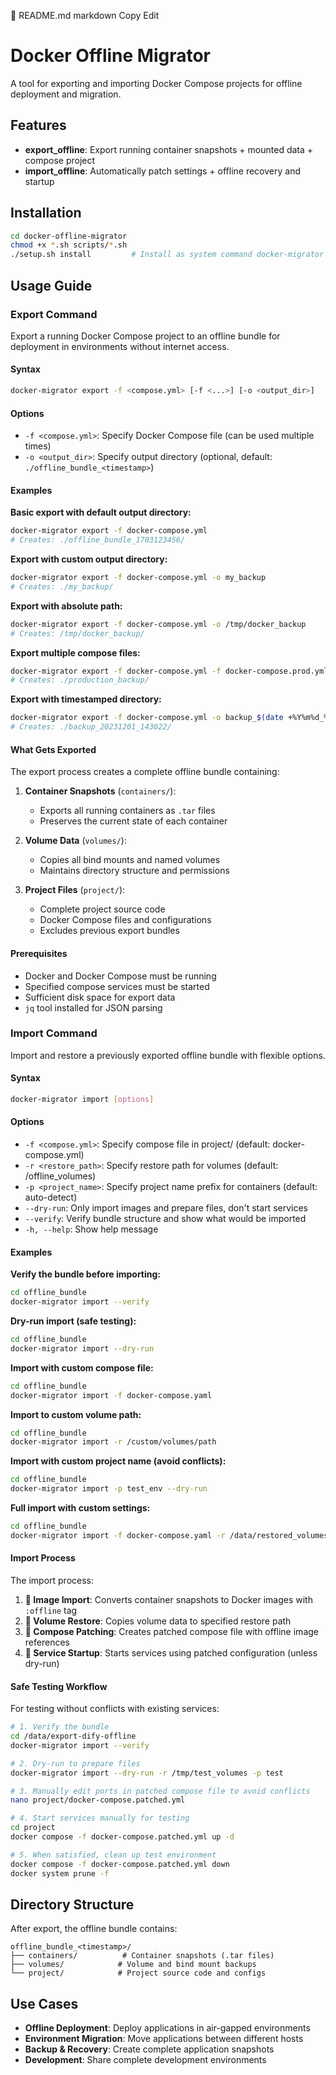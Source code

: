 📘 README.md
markdown
Copy
Edit
# Docker Offline Migrator

A tool for exporting and importing Docker Compose projects for offline deployment and migration.

## Features

- **export_offline**: Export running container snapshots + mounted data + compose project
- **import_offline**: Automatically patch settings + offline recovery and startup

## Installation

```bash
cd docker-offline-migrator
chmod +x *.sh scripts/*.sh
./setup.sh install         # Install as system command docker-migrator
```

## Usage Guide

### Export Command

Export a running Docker Compose project to an offline bundle for deployment in environments without internet access.

#### Syntax
```bash
docker-migrator export -f <compose.yml> [-f <...>] [-o <output_dir>]
```

#### Options
- `-f <compose.yml>`: Specify Docker Compose file (can be used multiple times)
- `-o <output_dir>`: Specify output directory (optional, default: `./offline_bundle_<timestamp>`)

#### Examples

**Basic export with default output directory:**
```bash
docker-migrator export -f docker-compose.yml
# Creates: ./offline_bundle_1703123456/
```

**Export with custom output directory:**
```bash
docker-migrator export -f docker-compose.yml -o my_backup
# Creates: ./my_backup/
```

**Export with absolute path:**
```bash
docker-migrator export -f docker-compose.yml -o /tmp/docker_backup
# Creates: /tmp/docker_backup/
```

**Export multiple compose files:**
```bash
docker-migrator export -f docker-compose.yml -f docker-compose.prod.yml -o production_backup
# Creates: ./production_backup/
```

**Export with timestamped directory:**
```bash
docker-migrator export -f docker-compose.yml -o backup_$(date +%Y%m%d_%H%M%S)
# Creates: ./backup_20231201_143022/
```

#### What Gets Exported

The export process creates a complete offline bundle containing:

1. **Container Snapshots** (`containers/`): 
   - Exports all running containers as `.tar` files
   - Preserves the current state of each container

2. **Volume Data** (`volumes/`):
   - Copies all bind mounts and named volumes
   - Maintains directory structure and permissions

3. **Project Files** (`project/`):
   - Complete project source code
   - Docker Compose files and configurations
   - Excludes previous export bundles

#### Prerequisites

- Docker and Docker Compose must be running
- Specified compose services must be started
- Sufficient disk space for export data
- `jq` tool installed for JSON parsing

### Import Command

Import and restore a previously exported offline bundle with flexible options.

#### Syntax
```bash
docker-migrator import [options]
```

#### Options
- `-f <compose.yml>`: Specify compose file in project/ (default: docker-compose.yml)
- `-r <restore_path>`: Specify restore path for volumes (default: /offline_volumes)
- `-p <project_name>`: Specify project name prefix for containers (default: auto-detect)
- `--dry-run`: Only import images and prepare files, don't start services
- `--verify`: Verify bundle structure and show what would be imported
- `-h, --help`: Show help message

#### Examples

**Verify the bundle before importing:**
```bash
cd offline_bundle
docker-migrator import --verify
```

**Dry-run import (safe testing):**
```bash
cd offline_bundle
docker-migrator import --dry-run
```

**Import with custom compose file:**
```bash
cd offline_bundle
docker-migrator import -f docker-compose.yaml
```

**Import to custom volume path:**
```bash
cd offline_bundle
docker-migrator import -r /custom/volumes/path
```

**Import with custom project name (avoid conflicts):**
```bash
cd offline_bundle
docker-migrator import -p test_env --dry-run
```

**Full import with custom settings:**
```bash
cd offline_bundle
docker-migrator import -f docker-compose.yaml -r /data/restored_volumes -p production
```

#### Import Process

The import process:

1. **🔧 Image Import**: Converts container snapshots to Docker images with `:offline` tag
2. **📌 Volume Restore**: Copies volume data to specified restore path
3. **📝 Compose Patching**: Creates patched compose file with offline image references
4. **🚀 Service Startup**: Starts services using patched configuration (unless dry-run)

#### Safe Testing Workflow

For testing without conflicts with existing services:

```bash
# 1. Verify the bundle
cd /data/export-dify-offline
docker-migrator import --verify

# 2. Dry-run to prepare files
docker-migrator import --dry-run -r /tmp/test_volumes -p test

# 3. Manually edit ports in patched compose file to avoid conflicts
nano project/docker-compose.patched.yml

# 4. Start services manually for testing
cd project
docker compose -f docker-compose.patched.yml up -d

# 5. When satisfied, clean up test environment
docker compose -f docker-compose.patched.yml down
docker system prune -f
```

## Directory Structure

After export, the offline bundle contains:
```
offline_bundle_<timestamp>/
├── containers/          # Container snapshots (.tar files)
├── volumes/            # Volume and bind mount backups
└── project/            # Project source code and configs
```

## Use Cases

- **Offline Deployment**: Deploy applications in air-gapped environments
- **Environment Migration**: Move applications between different hosts
- **Backup & Recovery**: Create complete application snapshots
- **Development**: Share complete development environments